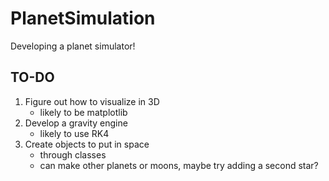 # PlanetSimulation
Developing a planet simulator!

## TO-DO
1. Figure out how to visualize in 3D
    - likely to be matplotlib
2. Develop a gravity engine
    - likely to use RK4
3. Create objects to put in space
    - through classes
    - can make other planets or moons, maybe try adding a second star? 
